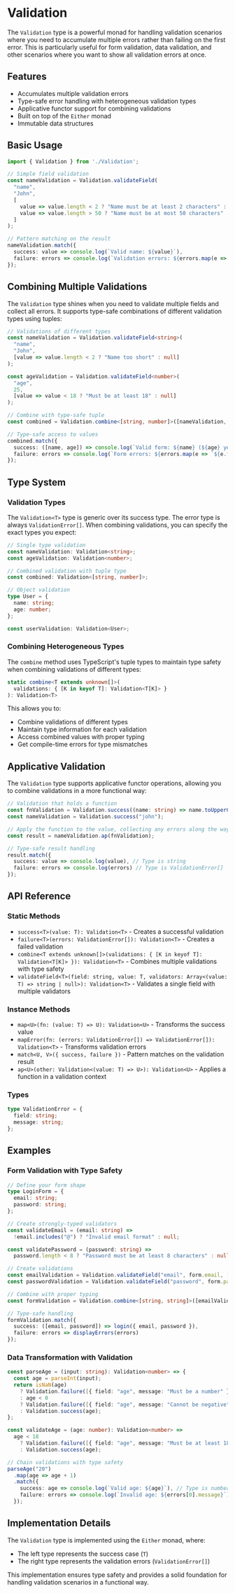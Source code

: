 # Validation

The `Validation` type is a powerful monad for handling validation scenarios where you need to accumulate multiple errors rather than failing on the first error. This is particularly useful for form validation, data validation, and other scenarios where you want to show all validation errors at once.

## Features

- Accumulates multiple validation errors
- Type-safe error handling with heterogeneous validation types
- Applicative functor support for combining validations
- Built on top of the `Either` monad
- Immutable data structures

## Basic Usage

```typescript
import { Validation } from './Validation';

// Simple field validation
const nameValidation = Validation.validateField(
  "name",
  "John",
  [
    value => value.length < 2 ? "Name must be at least 2 characters" : null,
    value => value.length > 50 ? "Name must be at most 50 characters" : null,
  ]
);

// Pattern matching on the result
nameValidation.match({
  success: value => console.log(`Valid name: ${value}`),
  failure: errors => console.log(`Validation errors: ${errors.map(e => e.message).join(", ")}`)
});
```

## Combining Multiple Validations

The `Validation` type shines when you need to validate multiple fields and collect all errors. It supports type-safe combinations of different validation types using tuples:

```typescript
// Validations of different types
const nameValidation = Validation.validateField<string>(
  "name",
  "John",
  [value => value.length < 2 ? "Name too short" : null]
);

const ageValidation = Validation.validateField<number>(
  "age",
  25,
  [value => value < 18 ? "Must be at least 18" : null]
);

// Combine with type-safe tuple
const combined = Validation.combine<[string, number]>([nameValidation, ageValidation]);

// Type-safe access to values
combined.match({
  success: ([name, age]) => console.log(`Valid form: ${name} (${age} years old)`),
  failure: errors => console.log(`Form errors: ${errors.map(e => `${e.field}: ${e.message}`).join(", ")}`)
});
```

## Type System

### Validation Types

The `Validation<T>` type is generic over its success type. The error type is always `ValidationError[]`. When combining validations, you can specify the exact types you expect:

```typescript
// Single type validation
const nameValidation: Validation<string>;
const ageValidation: Validation<number>;

// Combined validation with tuple type
const combined: Validation<[string, number]>;

// Object validation
type User = {
  name: string;
  age: number;
};

const userValidation: Validation<User>;
```

### Combining Heterogeneous Types

The `combine` method uses TypeScript's tuple types to maintain type safety when combining validations of different types:

```typescript
static combine<T extends unknown[]>(
  validations: { [K in keyof T]: Validation<T[K]> }
): Validation<T>
```

This allows you to:
- Combine validations of different types
- Maintain type information for each validation
- Access combined values with proper typing
- Get compile-time errors for type mismatches

## Applicative Validation

The `Validation` type supports applicative functor operations, allowing you to combine validations in a more functional way:

```typescript
// Validation that holds a function
const fnValidation = Validation.success((name: string) => name.toUpperCase());
const nameValidation = Validation.success("john");

// Apply the function to the value, collecting any errors along the way
const result = nameValidation.ap(fnValidation);

// Type-safe result handling
result.match({
  success: value => console.log(value), // Type is string
  failure: errors => console.log(errors) // Type is ValidationError[]
});
```

## API Reference

### Static Methods

- `success<T>(value: T): Validation<T>` - Creates a successful validation
- `failure<T>(errors: ValidationError[]): Validation<T>` - Creates a failed validation
- `combine<T extends unknown[]>(validations: { [K in keyof T]: Validation<T[K]> }): Validation<T>` - Combines multiple validations with type safety
- `validateField<T>(field: string, value: T, validators: Array<(value: T) => string | null>): Validation<T>` - Validates a single field with multiple validators

### Instance Methods

- `map<U>(fn: (value: T) => U): Validation<U>` - Transforms the success value
- `mapError(fn: (errors: ValidationError[]) => ValidationError[]): Validation<T>` - Transforms validation errors
- `match<U, V>({ success, failure })` - Pattern matches on the validation result
- `ap<U>(other: Validation<(value: T) => U>): Validation<U>` - Applies a function in a validation context

### Types

```typescript
type ValidationError = {
  field: string;
  message: string;
};
```

## Examples

### Form Validation with Type Safety

```typescript
// Define your form shape
type LoginForm = {
  email: string;
  password: string;
};

// Create strongly-typed validators
const validateEmail = (email: string) => 
  !email.includes("@") ? "Invalid email format" : null;

const validatePassword = (password: string) => 
  password.length < 8 ? "Password must be at least 8 characters" : null;

// Create validations
const emailValidation = Validation.validateField("email", form.email, [validateEmail]);
const passwordValidation = Validation.validateField("password", form.password, [validatePassword]);

// Combine with proper typing
const formValidation = Validation.combine<[string, string]>([emailValidation, passwordValidation]);

// Type-safe handling
formValidation.match({
  success: ([email, password]) => login({ email, password }),
  failure: errors => displayErrors(errors)
});
```

### Data Transformation with Validation

```typescript
const parseAge = (input: string): Validation<number> => {
  const age = parseInt(input);
  return isNaN(age)
    ? Validation.failure([{ field: "age", message: "Must be a number" }])
    : age < 0
    ? Validation.failure([{ field: "age", message: "Cannot be negative" }])
    : Validation.success(age);
};

const validateAge = (age: number): Validation<number> =>
  age < 18
    ? Validation.failure([{ field: "age", message: "Must be at least 18" }])
    : Validation.success(age);

// Chain validations with type safety
parseAge("20")
  .map(age => age + 1)
  .match({
    success: age => console.log(`Valid age: ${age}`), // Type is number
    failure: errors => console.log(`Invalid age: ${errors[0].message}`)
  });
```

## Implementation Details

The `Validation` type is implemented using the `Either` monad, where:
- The left type represents the success case (`T`)
- The right type represents the validation errors (`ValidationError[]`)

This implementation ensures type safety and provides a solid foundation for handling validation scenarios in a functional way. 